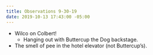 ```yaml
---
title: Observations 9-30-19
date: 2019-10-13 17:43:00 -05:00
---
```


- Wilco on Colbert!
	- Hanging out with Buttercup the Dog backstage.
- The smell of pee in the hotel elevator (not Buttercup’s).
